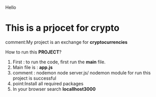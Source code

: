 Hello

This is a prjocet for crypto 
================
comment:My project is an exchange for **cryptocurrencies**

How to run this __PROJECT__?

1. First : to run the code, first run the **main** file.
2. Main file is : **app.js** 
3. comment : nodemon node server.js/ nodemon module for run this project is successful
5. point:Install all required packages
4. In your browser search **locallhost3000**